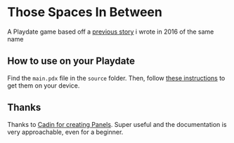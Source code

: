 # Those Spaces In Between
A Playdate game based off a [previous story](https://those-spaces-in-between.glitch.me/) i wrote in 2016 of the same name


## How to use on your Playdate
Find the `main.pdx` file in the `source` folder. Then, follow [these instructions](https://help.play.date/games/sideloading/) to get them on your device.

## Thanks
Thanks to [Cadin for creating Panels](https://github.com/cadin/panels). Super useful and the documentation is very approachable, even for a beginner.





